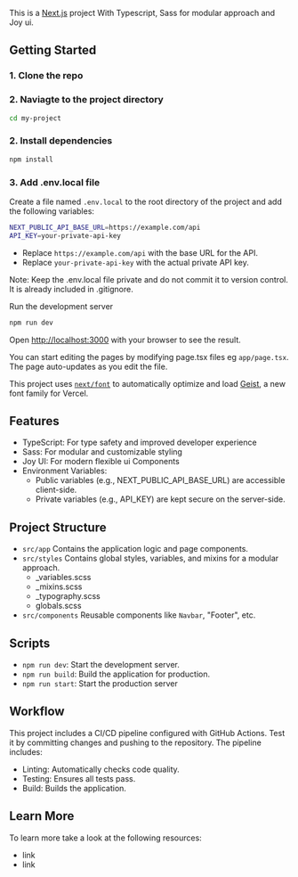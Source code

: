 This is a [Next.js](https://nextjs.org) project With Typescript, Sass for modular approach and Joy ui.

## Getting Started

### 1. Clone the repo

### 2. Naviagte to the project directory

```bash
cd my-project
```

### 2. Install dependencies

```bash
npm install
```

### 3. Add .env.local file

Create a file named `.env.local` to the root directory of the project and add the following variables:

```bash
NEXT_PUBLIC_API_BASE_URL=https://example.com/api
API_KEY=your-private-api-key
```

- Replace `https://example.com/api` with the base URL for the API.
- Replace `your-private-api-key` with the actual private API key.

Note: Keep the .env.local file private and do not commit it to version control. It is already included in .gitignore.

Run the development server

```bash
npm run dev
```

Open [http://localhost:3000](http://localhost:3000) with your browser to see the result.

You can start editing the pages by modifying page.tsx files eg `app/page.tsx`. The page auto-updates as you edit the file.

This project uses [`next/font`](https://nextjs.org/docs/app/building-your-application/optimizing/fonts) to automatically optimize and load [Geist](https://vercel.com/font), a new font family for Vercel.

## Features

- TypeScript: For type safety and improved developer experience
- Sass: For modular and customizable styling
- Joy UI: For modern flexible ui Components
- Environment Variables:
  - Public variables (e.g., NEXT_PUBLIC_API_BASE_URL) are accessible client-side.
  - Private variables (e.g., API_KEY) are kept secure on the server-side.

## Project Structure

- `src/app` Contains the application logic and page components.
- `src/styles` Contains global styles, variables, and mixins for a modular approach.
  - \_variables.scss
  - \_mixins.scss
  - \_typography.scss
  - globals.scss
- `src/components` Reusable components like `Navbar`, "Footer", etc.

## Scripts

- `npm run dev`: Start the development server.
- `npm run build`: Build the application for production.
- `npm run start`: Start the production server

## Workflow

This project includes a CI/CD pipeline configured with GitHub Actions. Test it by committing changes and pushing to the repository. The pipeline includes:

- Linting: Automatically checks code quality.
- Testing: Ensures all tests pass.
- Build: Builds the application.

## Learn More

To learn more take a look at the following resources:

- link
- link
